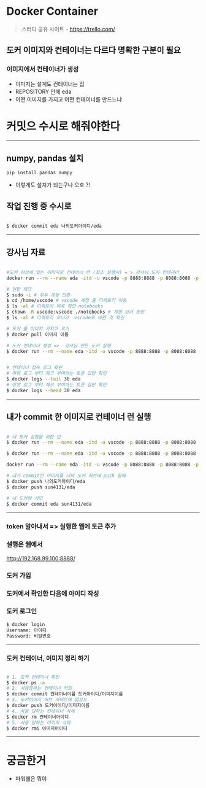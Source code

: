 # Docker Container

> 스터디 공유 사이트  - https://trello.com/

## 도커 이미지와 컨테이너는 다르다 명확한 구분이 필요 
### 이미지에서 컨테이너가 생성 
- 이미지는 설계도 컨테이너는 집 
- REPOSITORY 안에 eda
- 어떤 이미지를 가지고 어떤 컨테이너를 만드느냐  

# 커밋으 수시로 해줘야한다 


---

## numpy, pandas 설치
```pip install pandas numpy```
- 이렇게도 설치가 되는구나 오호 ?!


## 작업 진행 중 수시로
```bash

$ docker commit eda 나의도커아이디/eda

```


---
## 강사님 자료 

```bash

#도커 허브에 있는 이미지로 컨테이너 런 (최초 실행시) = > 강사님 도커 컨테이너 
docker run --rm --name eda -itd -u vscode -p 8888:8888 -p 8088:8088 -p 6006-6015:6006-6015 -e JUPYTER_RUN=yes -v /C/Users/admin/Documents/eda:/home/vscode/notebooks/eda mrsono0/base_project:eda

# 권한 체크 
$ sudo -i # 루투 계정 전환
$ cd /home/vscode # vscode 계정 홈 디렉토리 이동
$ ls -al # 디렉토리 목록 확인 notebooks
$ chown -R vscode:vscode ./notebooks # 계정 오너 조정
$ ls -al # 디렉토리 오너가  vscode로 바뀐 것 확인

# 도커 풀 이미지 가지고 오기 
$ docker pull 이미지 이름 

# 도커 컨테이너 생성 =>  강사님 만든 도커 실행 
$ docker run --rm --name eda -itd -u vscode -p 8888:8888 -p 8088:8088 -p 6006-6015:6006-6015 -e JUPYTER_RUN=yes -v /C/Bigdata_Analytics/Pandas/eda:/home/vscode/notebooks/eda mrsono0/base_project:eda


# 컨테이너 접속 로그 확인 
# 하위 로그 부터 체크 부여하는 토큰 값만 확인
$ docker logs --tail 30 eda
# 상위 로그 부터 체크 부여하는 토큰 값만 확인
$ docker logs --head 30 eda

```

---

## 내가 commit 한 이미지로 컨테이너 런 실행
```bash

# 내 도커 실행을 위한 런
$ docker run --rm --name eda -itd -u vscode -p 8888:8888 -p 8088:8088 -p 6006-6015:6006-6015 -e JUPYTER_RUN=yes -v /C/Bigdata_Analytics/Pandas/eda:/home/vscode/notebooks/eda sun4131/eda

$ docker run --rm --name eda -itd -u vscode -p 8888:8888 -p 8088:8088 -p 6006-6015:6006-6015 -e JUPYTER_RUN=yes 계정id/이미지 이름 

docker run --rm --name eda -itd -u vscode -p 8888:8888 -p 8088:8088 -p 6006-6015:6006-6015 -e JUPYTER_RUN=yes sun4131/eda

# 내가 commit한 이미지를 나의 도커 허브에 push 할때
$ docker push 나의도커아이디/eda
$ docker push sun4131/eda

# 내 도커에 커밋
$ docker commit eda sun4131/eda


```

---
### token 알아내서 => 실행한 웹에 토큰 추가 
### 샐행은 웹에서 
http://192.168.99.100:8888/


### 도커 가입 
### 도커에서 확인한 다음에 아이디 작성 

### 도커 로그인 
```bash
$ docker login
Username: 아이디 
Password: 비밀번호
```

---
### 도커 컨테이너, 이미지 정리 하기
```bash

# 1. 도커 컨테이너 확인
$ docker ps -a
# 2. 사용않하는 컨테이너 커밋
$ docker commit 컨테이너이름 도커아이디/이미지이름
# 3. 도커이미지 허브 사이트에 업로드
$ docker push 도커아이디/이미지이름
# 4. 사용 않하는 컨테이너 삭제
$ docker rm 컨테이너아이디
# 5. 사용 않하는 이미지 삭제
$ docker rmi 이미지아이디

```


---

# 궁금한거 
- 파워쉘은 뭐야 